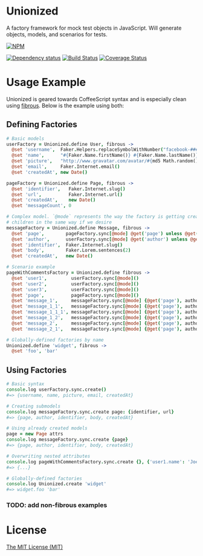 # Unionized

A factory framework for mock test objects in JavaScript. Will generate objects, models, and scenarios for tests.

[![NPM](https://nodei.co/npm/unionized.png)](https://nodei.co/npm/unionized/)

[![Dependency status](https://david-dm.org/goodeggs/unionized.png)](https://david-dm.org/goodeggs/unionized)
[![Build Status](https://travis-ci.org/goodeggs/unionized.png)](https://travis-ci.org/goodeggs/unionized)
[![Coverage Status](https://coveralls.io/repos/goodeggs/unionized/badge.png?branch=master)](https://coveralls.io/r/goodeggs/unionized?branch=master)

# Usage Example

Unionized is geared towards CoffeeScript syntax and is especially clean using 
[fibrous](https://github.com/goodeggs/fibrous). Below is the example using both:

## Defining Factories

```coffeescript
# Basic models
userFactory = Unionized.define User, fibrous ->
  @set 'username',  Faker.Helpers.replaceSymbolWithNumber("facebook-##########")
  @set 'name',      "#{Faker.Name.firstName()} #{Faker.Name.lastName()}"
  @set 'picture',   "http://www.gravatar.com/avatar/#{md5 Math.random().toString()}?d=identicon&f=y"
  @set 'email',     Faker.Internet.email()
  @set 'createdAt', new Date()

pageFactory = Unionized.define Page, fibrous ->
  @set 'identifier',   Faker.Internet.slug()
  @set 'url',          Faker.Internet.url()
  @set 'createdAt',    new Date()
  @set 'messageCount', 0

# Complex model. `@mode` represents the way the factory is getting created, so we can create
# children in the same way if we desire
messageFactory = Unionized.define Message, fibrous ->
  @set 'page',        pageFactory.sync[@mode] @get('page') unless @get('page') instanceof Page
  @set 'author',      userFactory.sync[@mode] @get('author') unless @get('author') instanceof User
  @set 'identifier',  Faker.Internet.slug()
  @set 'body',        Faker.Lorem.sentences(2)
  @set 'createdAt',   new Date()

# Scenario example
pageWithCommentsFactory = Unionized.define fibrous ->
  @set 'user1',         userFactory.sync[@mode]()
  @set 'user2',         userFactory.sync[@mode]()
  @set 'user3',         userFactory.sync[@mode]()
  @set 'page',          pageFactory.sync[@mode]()
  @set 'message_1',     messageFactory.sync[@mode] {@get('page'), author: @get('user1'), createdAt: new Date('2013-03-03 10:00')}
  @set 'message_1_1',   messageFactory.sync[@mode] {@get('page'), author: @get('user2'), parent: @get('message_1')}
  @set 'message_1_1_1', messageFactory.sync[@mode] {@get('page'), author: @get('user3'), parent: @get('message_1_1')}
  @set 'message_1_2',   messageFactory.sync[@mode] {@get('page'), author: @get('user3'), parent: @get('message_1')}
  @set 'message_2',     messageFactory.sync[@mode] {@get('page'), author: @get('user2'), createdAt: new Date('2013-03-03 9:00')}
  @set 'message_2_1',   messageFactory.sync[@mode] {@get('page'), author: @get('user3'), parent: @get('message_2')}

# Globally-defined factories by name
Unionized.define 'widget', fibrous ->
  @set 'foo', 'bar'
```

## Using Factories

```coffeescript
# Basic syntax
console.log userFactory.sync.create()
#=> {username, name, picture, email, createdAt}

# Creating submodels
console.log messageFactory.sync.create page: {identifier, url}
#=> {page, author, identifier, body, createdAt}

# Using already created models
page = new Page attrs
console.log messageFactory.sync.create {page}
#=> {page, author, identifier, body, createdAt}

# Overwriting nested attributes
console.log pageWithCommentsFactory.sync.create {}, {'user1.name': 'Joe Bloggs', 'message_1_1_1.page.url': 'http://awesomesauce.com'}
#=> {...}

# Globally-defined factories
console.log Unionized.create 'widget'
#=> widget.foo 'bar'
```

### TODO: add non-fibrous examples

# License

[The MIT License (MIT)](https://github.com/goodeggs/unionized/blob/master/LICENSE)
